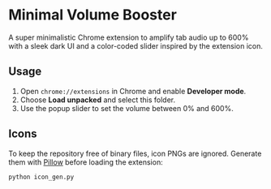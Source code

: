 # Minimal Volume Booster

A super minimalistic Chrome extension to amplify tab audio up to 600% with a sleek dark UI and a color-coded slider inspired by the extension icon.

## Usage
1. Open `chrome://extensions` in Chrome and enable **Developer mode**.
2. Choose **Load unpacked** and select this folder.
3. Use the popup slider to set the volume between 0% and 600%.

## Icons
To keep the repository free of binary files, icon PNGs are ignored. Generate them with [Pillow](https://python-pillow.org/) before loading the extension:

```bash
python icon_gen.py
```
